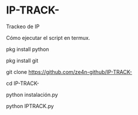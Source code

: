 # IP-TRACK-
Trackeo de IP 


Cómo ejecutar el script en termux. 


pkg install python

pkg install git

git clone https://github.com/ze4n-github/IP-TRACK-

cd IP-TRACK-

python instalación.py

python IPTRACK.py
